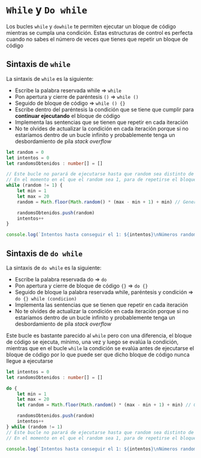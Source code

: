 # `While` y  `Do while`

Los bucles `while` y `dowhile` te permiten ejecutar un bloque de código mientras se cumpla una condición. Estas estructuras de control es perfecta cuando no sabes el número de veces que tienes que repetir un bloque de código

## Sintaxis de `while`

La sintaxis de `while` es la siguiente:

- Escribe la palabra reservada while => `while`
- Pon apertura y cierre de paréntesis `()`  => `while ()`
- Seguido de bloque de código  => `while () {}`
- Escribe dentro del paréntesis la condición que se tiene que cumplir para **continuar ejecutando** el bloque de código
- Implementa las sentencias que se tienen que repetir en cada iteración
- No te olvides de actualizar la condición en cada iteración porque si no estaríamos dentro de un bucle infinito y probablemente tenga un desbordamiento de pila *stack overflow*

```typescript
let random = 0
let intentos = 0
let randomsObtenidos : number[] = []

// Este bucle no parará de ejecutarse hasta que random sea distinto de 1
// En el momento en el que el random sea 1, para de repetirse el bloque de código del while
while (random != 1) {
    let min = 1
    let max = 20
    random = Math.floor(Math.random() * (max - min + 1) + min) // Genera un número aleatorio entre 1 y 20

    randomsObtenidos.push(random)
    intentos++
}

console.log(`Intentos hasta conseguir el 1: ${intentos}\nNúmeros random calculados: ${randomsObtenidos}`)
```

## Sintaxis de `do while`

La sintaxis de `do while` es la siguiente:

- Escribe la palabra reservada do => `do`
- Pon apertura y cierre de bloque de código `{}`  => `do {}`
- Seguido de bloque la palabra reservada while, paréntesis y condición  => `do {} while (condicion)`
- Implementa las sentencias que se tienen que repetir en cada iteración
- No te olvides de actualizar la condición en cada iteración porque si no estaríamos dentro de un bucle infinito y probablemente tenga un desbordamiento de pila *stack overflow*

Este bucle es bastante parecido al `while` pero con una diferencia, el bloque de código se ejecuta, mínimo, una vez y luego se evalúa la condición, mientras que en el bucle `while` la condición se evalúa antes de ejecutarse el bloque de código por lo que puede ser que dicho bloque de código nunca llegue a ejecutarse

```typescript
let intentos = 0
let randomsObtenidos : number[] = []

do {
    let min = 1
    let max = 20
    let random = Math.floor(Math.random() * (max - min + 1) + min) // Genera un número aleatorio entre 1 y 20

    randomsObtenidos.push(random)
    intentos++
} while (random != 1)
// Este bucle no parará de ejecutarse hasta que random sea distinto de 1
// En el momento en el que el random sea 1, para de repetirse el bloque de código del while

console.log(`Intentos hasta conseguir el 1: ${intentos}\nNúmeros random calculados: ${randomsObtenidos}`)
```